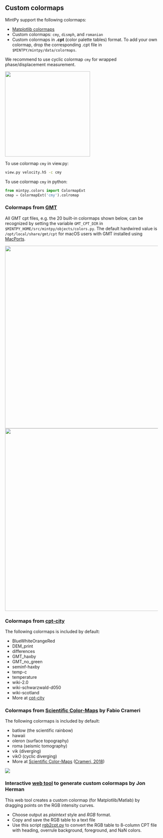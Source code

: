 ## Custom colormaps

MintPy support the following colormaps:

+ [Matplotlib colormaps](https://matplotlib.org/stable/tutorials/colors/colormaps.html)
+ Custom colormaps: `cmy`, `dismph`, and `romanian`
+ Custom colormaps in **.cpt** (color palette tables) format. To add your own colormap, drop the corresponding .cpt file in `$MINTPY/mintpy/data/colormaps`.

We recommend to use cyclic colormap `cmy` for wrapped phase/displacement measurement.

<p align="left">
  <img width="280" src="https://insarlab.github.io/figs/docs/mintpy/cmap_cmy.png">
</p>

To use colormap `cmy` in view.py:

```bash
view.py velocity.h5 -c cmy
```

To use colormap `cmy` in python:

```python
from mintpy.colors import ColormapExt
cmap = ColormapExt('cmy').colromap
```

### Colormaps from [GMT](http://www.soest.hawaii.edu/gmt/) ###

All GMT cpt files, e.g. the 20 built-in colormaps shown below, can be recognized by setting the variable `GMT_CPT_DIR` in `$MINTPY_HOME/src/mintpy/objects/colors.py`. The default hardwired value is `/opt/local/share/gmt/cpt` for macOS users with GMT installed using [MacPorts](https://www.macports.org).

<p align="left">
  <img width="600" src="https://docs.generic-mapping-tools.org/5.4/_images/GMT_App_M_1a.png">
  <img width="600" src="https://docs.generic-mapping-tools.org/5.4/_images/GMT_App_M_1b.png">
</p>

### Colormaps from [cpt-city](http://seaviewsensing.com/pub/cpt-city/views/totp-cpt.html) ###

The following colormaps is included by default:

+ BlueWhiteOrangeRed
+ DEM_print
+ differences
+ GMT_haxby
+ GMT_no_green
+ seminf-haxby
+ temp-c
+ temperature
+ wiki-2.0
+ wiki-schwarzwald-d050
+ wiki-scotland
+ More at [cpt-city](http://seaviewsensing.com/pub/cpt-city/views/totp-cpt.html)

### Colormaps from [Scientific Color-Maps](http://www.fabiocrameri.ch/colourmaps.php) by Fabio Crameri ###

The following colormaps is included by default:

+ batlow (the scientific rainbow)
+ hawaii
+ oleron (surface topography)
+ roma (seismic tomography)
+ vik (diverging)
+ vikO (cyclic diverging)
+ More at [Scientific Color-Maps](http://www.fabiocrameri.ch/colourmaps.php) ([Crameri, 2018](https://doi.org/10.5194/gmd-11-2541-2018))

<p align="left">
  <img src="https://insarlab.github.io/figs/docs/mintpy/cmap_scientific_colour_maps_fabiocrameri.jpg">
</p>

### Interactive [web tool](https://jdherman.github.io/colormap/) to generate custom colormaps by Jon Herman ###

This web tool creates a custom colormap (for Matplotlib/Matlab) by dragging points on the RGB intensity curves.

+ Choose output as *plaintext* style and *RGB* format.
+ Copy and save the RGB table to a text file
+ Use this script [rgb2cpt.py](https://github.com/yuankailiu/utils/blob/main/trivia/rgb2cpt.py) to convert the RGB table to 8-column CPT file with heading, overrule background, foreground, and NaN colors.
